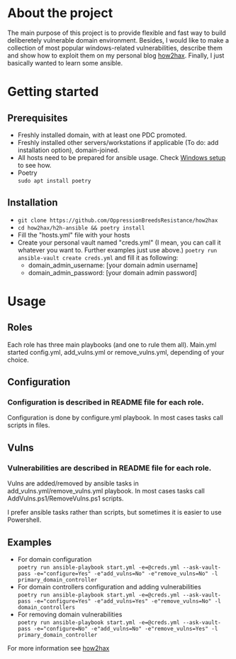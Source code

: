 # About the project

The main purpose of this project is to provide flexible and fast way to build deliberetely vulnerable domain environment. Besides, I would like to make a collection of most popular windows-related vulnerabilities, describe them and show how to exploit them on my personal blog [how2hax](https://how2hax.pl). Finally, I just basically wanted to learn some ansible. 

# Getting started 

## **Prerequisites**
- Freshly installed domain, with at least one PDC promoted. 
- Freshly installed other servers/workstations if applicable (To do: add installation option), domain-joined.
- All hosts need to be prepared for ansible usage. Check [Windows setup](https://docs.ansible.com/ansible/latest/user_guide/windows_setup.html) to see how.
- Poetry  
`sudo apt install poetry`  

## **Installation**
- `git clone https://github.com/OppressionBreedsResistance/how2hax`  
- `cd how2hax/h2h-ansible && poetry install`  
- Fill the "hosts.yml" file with your hosts
- Create your personal vault named "creds.yml" (I mean, you can call it whatever you want to. Further examples just use above.)
`poetry run ansible-vault create creds.yml` and fill it as following:
    - domain_admin_username: [your domain admin username]
    - domain_admin_password: [your domain admin password]
# Usage

## Roles
Each role has three main playbooks (and one to rule them all). Main.yml started config.yml, add_vulns.yml or remove_vulns.yml, depending of your choice.  

## Configuration
### Configuration is described in README file for each role.
Configuration is done by configure.yml playbook. In most cases tasks call scripts in files. 

## Vulns
### Vulnerabilities are described in README file for each role.
Vulns are added/removed by ansible tasks in add_vulns.yml/remove_vulns.yml playbook. In most cases tasks call AddVulns.ps1/RemoveVulns.ps1 scripts. 

I prefer ansible tasks rather than scripts, but sometimes it is easier to use Powershell.

## Examples
- For domain configuration  
`poetry run ansible-playbook start.yml -e=@creds.yml --ask-vault-pass -e="configure=Yes" -e"add_vulns=No" -e"remove_vulns=No" -l primary_domain_controller`
- For domain controllers configuration and adding vulnerabilities  
`poetry run ansible-playbook start.yml -e=@creds.yml --ask-vault-pass -e="configure=Yes" -e"add_vulns=Yes" -e"remove_vulns=No" -l domain_controllers`
- For removing domain vulnerabilities  
`poetry run ansible-playbook start.yml -e=@creds.yml --ask-vault-pass -e="configure=No" -e"add_vulns=No" -e"remove_vulns=Yes" -l primary_domain_controller`



For more information see [how2hax](https://how2hax.pl)